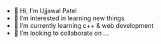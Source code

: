 - 👋 Hi, I’m Ujjawal Patel 
- 👀 I’m interested in learning new things
- 🌱 I’m currently learning c++ & web development 
- 💞️ I’m looking to collaborate on ...


<!---
Ujju2468/Ujju2468 is a ✨ special ✨ repository because its `README.md` (this file) appears on your GitHub profile.
You can click the Preview link to take a look at your changes.
--->
